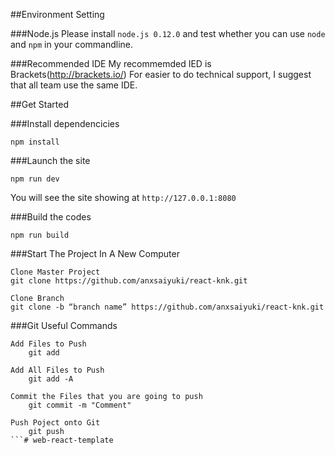 ##Environment Setting

###Node.js
Please install `node.js 0.12.0` and test whether you can use `node` and `npm` in your commandline.

###Recommended IDE
My recommemded IED is Brackets(http://brackets.io/)
For easier to do technical support, I suggest that all team use the same IDE.

##Get Started

###Install dependencicies
```
npm install
```

###Launch the site
```
npm run dev
```
You will see the site showing at `http://127.0.0.1:8080`


###Build the codes
```
npm run build
```

###Start The Project In A New Computer
```
Clone Master Project
git clone https://github.com/anxsaiyuki/react-knk.git

Clone Branch
git clone -b “branch name” https://github.com/anxsaiyuki/react-knk.git
```

###Git Useful Commands
```
Add Files to Push
    git add 
    
Add All Files to Push
    git add -A

Commit the Files that you are going to push
    git commit -m "Comment"

Push Poject onto Git
    git push
```# web-react-template
